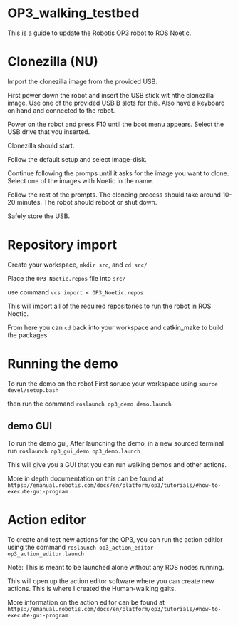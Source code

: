 # OP3_walking_testbed
This is a guide to update the Robotis OP3 robot to ROS Noetic.

# Clonezilla (NU)
Import the clonezilla image from the provided USB.

First power down the robot and insert the USB stick wit hthe clonezilla image. Use one of the provided USB B slots for this. Also have a keyboard on hand and connected to the robot.

Power on the robot and press F10 until the boot menu appears. Select the USB drive that you inserted.

Clonezilla should start.

Follow the default setup and select image-disk. 

Continue following the promps until it asks for the image you want to clone. Select one of the images with Noetic in the name.

Follow the rest of the prompts. The cloneing process should take around 10-20 minutes. The robot should reboot or shut down. 

Safely store the USB.

# Repository import
Create your workspace, `mkdir src`, and `cd src/`

Place the `OP3_Noetic.repos` file into `src/`

use command `vcs import < OP3_Noetic.repos`

This will import all of the required repositories to run the robot in ROS Noetic.

From here you can `cd` back into your workspace and catkin_make to build the packages.

# Running the demo
To run the demo on the robot
First soruce your workspace using `source devel/setup.bash`

then run the command `roslaunch op3_demo demo.launch`

## demo GUI
To run the demo gui, After launching the demo, in a new sourced terminal run `roslaunch op3_gui_demo op3_demo.launch`

This will give you a GUI that you can run walking demos and other actions.

More in depth documentation on this can be found at `https://emanual.robotis.com/docs/en/platform/op3/tutorials/#how-to-execute-gui-program`

# Action editor
To create and test new actions for the OP3, you can run the action editior using the command `roslaunch op3_action_editor op3_action_editor.launch`

Note: This is meant to be launched alone without any ROS nodes running.

This will open up the action editor software where you can create new actions. This is where I created the Human-walking gaits.

More information on the action editor can be found at `https://emanual.robotis.com/docs/en/platform/op3/tutorials/#how-to-execute-gui-program`
